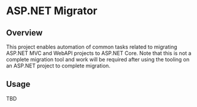 # ASP.NET Migrator

## Overview

This project enables automation of common tasks related to migrating ASP.NET MVC and WebAPI projects to ASP.NET Core. Note that this is not a complete migration tool and work will be required after using the tooling on an ASP.NET project to complete migration.

## Usage

TBD